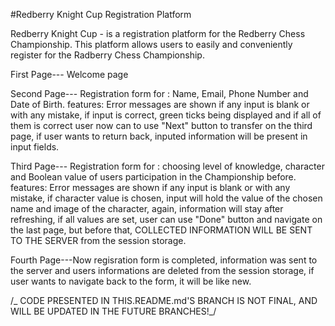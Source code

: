 #Redberry Knight Cup Registration Platform

Redberry Knight Cup - is a registration platform for the Redberry Chess Championship. This platform allows users to easily and conveniently register for the Radberry Chess Championship.

First Page--- Welcome page

Second Page--- Registration form for : Name, Email, Phone Number and Date of Birth.
features: Error messages are shown if any input is blank or with any mistake, if input is correct, green ticks being displayed and if all of them is correct user now can to use "Next" button to transfer on the third page, if user wants to return back, inputed information will be present in input fields.

Third Page--- Registration form for : choosing level of knowledge, character and Boolean value of users participation in the Championship before.
features: Error messages are shown if any input is blank or with any mistake, if character value is chosen, input will hold the value of the chosen name and image of the character, again, information will stay after refreshing, if all values are set, user can use "Done" button and navigate on the last page, but before that, COLLECTED INFORMATION WILL BE SENT TO THE SERVER from the session storage.

Fourth Page---Now regisration form is completed, information was sent to the server and users informations are deleted from the session storage, if user wants to navigate back to the form, it will be like new.

/_ CODE PRESENTED IN THIS.README.md'S BRANCH IS NOT FINAL, AND WILL BE UPDATED IN THE FUTURE BRANCHES!_/
